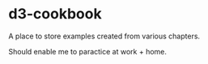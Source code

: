 # d3-cookbook

A place to store examples created from various chapters.

Should enable me to paractice at work + home.

